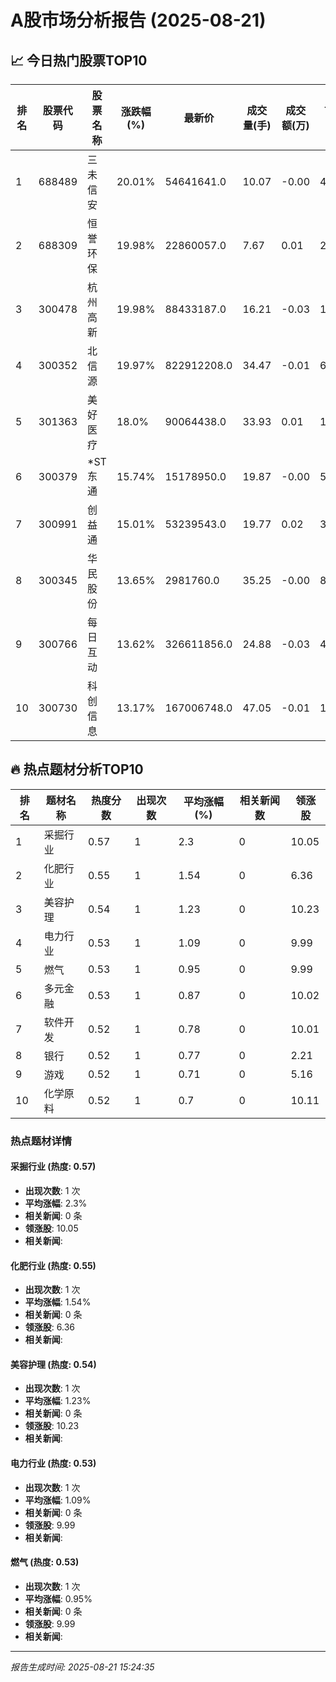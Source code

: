 # A股市场分析报告 (2025-08-21)

## 📈 今日热门股票TOP10

| 排名 | 股票代码 | 股票名称 | 涨跌幅(%) | 最新价 | 成交量(手) | 成交额(万) | 市盈率 | 市值(亿) |
|------|----------|----------|-----------|--------|------------|------------|--------|----------|
| 1 | 688489 | 三未信安 | 20.01% | 54641641.0 | 10.07 | -0.00 | 44.36 | -0.00 |
| 2 | 688309 | 恒誉环保 | 19.98% | 22860057.0 | 7.67 | 0.01 | 25.01 | 0.00 |
| 3 | 300478 | 杭州高新 | 19.98% | 88433187.0 | 16.21 | -0.03 | 16.48 | 0.00 |
| 4 | 300352 | 北信源 | 19.97% | 822912208.0 | 34.47 | -0.01 | 6.19 | -0.00 |
| 5 | 301363 | 美好医疗 | 18.0% | 90064438.0 | 33.93 | 0.01 | 19.89 | -0.00 |
| 6 | 300379 | *ST东通 | 15.74% | 15178950.0 | 19.87 | -0.00 | 5.49 | 0.00 |
| 7 | 300991 | 创益通 | 15.01% | 53239543.0 | 19.77 | 0.02 | 32.88 | 0.00 |
| 8 | 300345 | 华民股份 | 13.65% | 2981760.0 | 35.25 | -0.00 | 8.21 | 0.00 |
| 9 | 300766 | 每日互动 | 13.62% | 326611856.0 | 24.88 | -0.03 | 41.68 | -0.00 |
| 10 | 300730 | 科创信息 | 13.17% | 167006748.0 | 47.05 | -0.01 | 19.7 | -0.00 |

## 🔥 热点题材分析TOP10

| 排名 | 题材名称 | 热度分数 | 出现次数 | 平均涨幅(%) | 相关新闻数 | 领涨股 |
|------|----------|----------|----------|-------------|------------|--------|
| 1 | 采掘行业 | 0.57 | 1 | 2.3 | 0 | 10.05 |
| 2 | 化肥行业 | 0.55 | 1 | 1.54 | 0 | 6.36 |
| 3 | 美容护理 | 0.54 | 1 | 1.23 | 0 | 10.23 |
| 4 | 电力行业 | 0.53 | 1 | 1.09 | 0 | 9.99 |
| 5 | 燃气 | 0.53 | 1 | 0.95 | 0 | 9.99 |
| 6 | 多元金融 | 0.53 | 1 | 0.87 | 0 | 10.02 |
| 7 | 软件开发 | 0.52 | 1 | 0.78 | 0 | 10.01 |
| 8 | 银行 | 0.52 | 1 | 0.77 | 0 | 2.21 |
| 9 | 游戏 | 0.52 | 1 | 0.71 | 0 | 5.16 |
| 10 | 化学原料 | 0.52 | 1 | 0.7 | 0 | 10.11 |

### 热点题材详情


#### 采掘行业 (热度: 0.57)
- **出现次数**: 1 次
- **平均涨幅**: 2.3%
- **相关新闻**: 0 条
- **领涨股**: 10.05
- **相关新闻**:

#### 化肥行业 (热度: 0.55)
- **出现次数**: 1 次
- **平均涨幅**: 1.54%
- **相关新闻**: 0 条
- **领涨股**: 6.36
- **相关新闻**:

#### 美容护理 (热度: 0.54)
- **出现次数**: 1 次
- **平均涨幅**: 1.23%
- **相关新闻**: 0 条
- **领涨股**: 10.23
- **相关新闻**:

#### 电力行业 (热度: 0.53)
- **出现次数**: 1 次
- **平均涨幅**: 1.09%
- **相关新闻**: 0 条
- **领涨股**: 9.99
- **相关新闻**:

#### 燃气 (热度: 0.53)
- **出现次数**: 1 次
- **平均涨幅**: 0.95%
- **相关新闻**: 0 条
- **领涨股**: 9.99
- **相关新闻**:

---
*报告生成时间: 2025-08-21 15:24:35*
